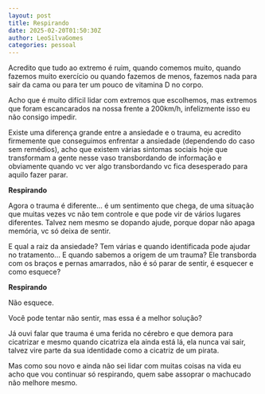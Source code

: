 ```yaml
---
layout: post
title: Respirando
date: 2025-02-20T01:50:30Z
author: LeoSilvaGomes
categories: pessoal
---
```


Acredito que tudo ao extremo é ruim, quando comemos muito, quando fazemos muito exercício ou quando fazemos de menos, fazemos nada para sair da cama ou para ter um pouco de vitamina D no corpo.

Acho que é muito difícil lidar com extremos que escolhemos, mas extremos que foram escancarados na nossa frente a 200km/h, infelizmente isso eu não consigo impedir.

Existe uma diferença grande entre a ansiedade e o trauma, eu acredito firmemente que conseguimos enfrentar a ansiedade (dependendo do caso sem remédios), acho que existem várias sintomas sociais hoje que transformam a gente nesse vaso transbordando de informação e obviamente quando vc ver algo transbordando vc fica desesperado para aquilo fazer parar. 

**Respirando**

Agora o trauma é diferente... é um sentimento que chega, de uma situação que muitas vezes vc não tem controle e que pode vir de vários lugares diferentes. Talvez nem mesmo se dopando ajude, porque dopar não apaga memória, vc só deixa de sentir.

E qual a raiz da ansiedade? Tem várias e quando identificada pode ajudar no tratamento... E quando sabemos a origem de um trauma? Ele transborda com os braços e pernas amarrados, não é só parar de sentir, é esquecer e como esquece?

**Respirando**

Não esquece.

Você pode tentar não sentir, mas essa é a melhor solução?

Já ouvi falar que trauma é uma ferida no cérebro e que demora para cicatrizar e mesmo quando cicatriza ela ainda está lá, ela nunca vai sair, talvez vire parte da sua identidade como a cicatriz de um pirata.

Mas como sou novo e ainda não sei lidar com muitas coisas na vida eu acho que vou continuar só respirando, quem sabe assoprar o machucado não melhore mesmo.
